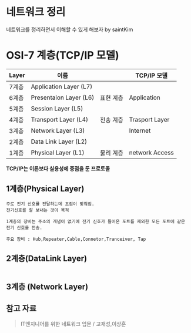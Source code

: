 # 네트워크 정리
네트워크를 정리하면서 이해할 수 있게 해보자 by saintKim
# OSI-7 계층(TCP/IP 모델)
| Layer | 이름                   |      | TCP/IP 모델 |
| ----- | ---------------------- | ---- | ----------- |
| 7계층 | Application Layer (L7) |      |             |
|6계층| Presentaion Layer (L6)| 표현 계층 |  Application
|5계층| Session Layer (L5) |
|4계층| Transport Layer (L4)| 전송 계층 |Trasport Layer
|3계층| Network Layer (L3)| |Internet|
|2계층| Data Link Layer (L2)| 
|1계층| Physical Layer (L1)| 물리 계층 | network Access| 
**TCP/IP는 이론보다 실용성에 중점을 둔 프로토콜**

  ##  1계층(Physical Layer)
 ```
 주로 전기 신호를 전달하는데 초점이 맞춰짐.
 전기신호를 잘 보내는 것이 목적
 
1계층의 장비는 주소의 개념이 없기에 전기 신호가 들어온 포트를 제외한 모든 포트에 같은 전기 신호를 전송.

 주요 장비 : Hub,Repeater,Cable,Connetor,Tranceiver, Tap
 ```
  ## 2계층(DataLink Layer)
```

```
## 3계층 (Network Layer)
## 참고 자료
> IT엔지니어를 위한 네트워크 입문 / 고재성,이상훈